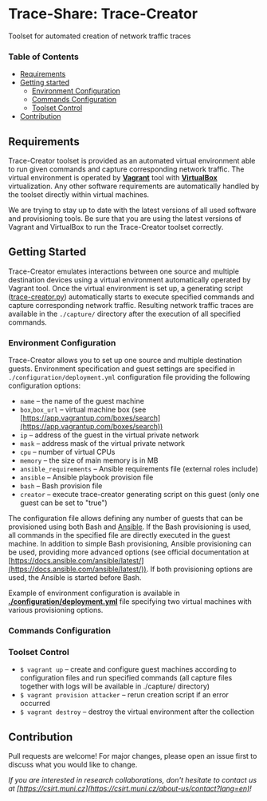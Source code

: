 # Trace-Share: Trace-Creator

Toolset for automated creation of network traffic traces

### Table of Contents

* [Requirements](#requirements)
* [Getting started](#getting-started)
   + [Environment Configuration](#environment-configuration)
   + [Commands Configuration](#commands-configuration)
   + [Toolset Control](#toolset-control)
* [Contribution](#contribution)


## Requirements

Trace-Creator toolset is provided as an automated virtual environment able to run given commands and capture corresponding network traffic. The virtual environment is operated by [**Vagrant**](https://www.vagrantup.com/) tool with [**VirtualBox**](https://www.virtualbox.org/) virtualization. Any other software requirements are automatically handled by the toolset directly within virtual machines.

We are trying to stay up to date with the latest versions of all used software and provisioning tools. Be sure that you are using the latest versions of Vagrant and VirtualBox to run the Trace-Creator toolset correctly.


## Getting Started

Trace-Creator emulates interactions between one source and multiple destination devices using a virtual environment automatically operated by Vagrant tool. Once the virtual environment is set up, a generating script ([trace-creator.py](./trace-creator.py)) automatically starts to execute specified commands and capture corresponding network traffic. Resulting network traffic traces are available in the `./capture/` directory after the execution of all specified commands.

### Environment Configuration

Trace-Creator allows you to set up one source and multiple destination guests. Environment specification and guest settings are specified in `./configuration/deployment.yml` configuration file providing the following configuration options:

* `name` – the name of the guest machine
* `box`,`box_url` – virtual machine box (see [https://app.vagrantup.com/boxes/search](https://app.vagrantup.com/boxes/search))
* `ip` – address of the guest in the virtual private network
* `mask` – address mask of the virtual private network
* `cpu` – number of virtual CPUs
* `memory` – the size of main memory is in MB
* `ansible_requirements` – Ansible requirements file (external roles include)
* `ansible` – Ansible playbook provision file
* `bash` – Bash provision file
* `creator` – execute trace-creator generating script on this guest (only one guest can be set to "true")

The configuration file allows defining any number of guests that can be provisioned using both Bash and [Ansible](https://www.ansible.com/). If the Bash provisioning is used, all commands in the specified file are directly executed in the guest machine. In addition to simple Bash provisioning, Ansible provisioning can be used, providing more advanced options (see official documentation at [https://docs.ansible.com/ansible/latest/](https://docs.ansible.com/ansible/latest/)). If both provisioning options are used, the Ansible is started before Bash.

Example of environment configuration is available in [**./configuration/deployment.yml**](./configuration/deployment.yml) file specifying two virtual machines with various provisioning options.

### Commands Configuration



### Toolset Control

- `$ vagrant up` – create and configure guest machines according to configuration files and run specified commands (all 
capture files together with logs will be available in ./capture/ directory)
- `$ vagrant provision attacker` – rerun creation script if an error occurred
- `$ vagrant destroy` – destroy the virtual environment after the collection


## Contribution

Pull requests are welcome! For major changes, please open an issue first to discuss what you would like to change.

*If you are interested in research collaborations, don't hesitate to contact us at  [https://csirt.muni.cz](https://csirt.muni.cz/about-us/contact?lang=en)!*
